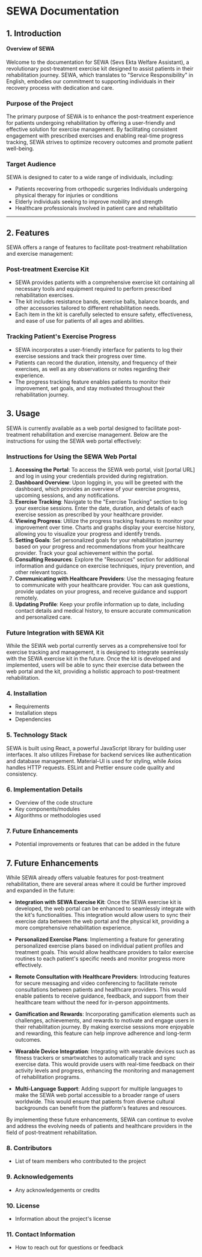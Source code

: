 # SEWA Documentation

## 1. Introduction
#### Overview of SEWA
   Welcome to the documentation for SEWA (Sevs Ekta Welfare Assistant), a revolutionary post-treatment exercise kit designed to assist patients in their rehabilitation journey. SEWA, which translates to "Service Responsibility" in English, embodies our commitment to supporting individuals in their recovery process with dedication and care.

   ### Purpose of the Project
   The primary purpose of SEWA is to enhance the post-treatment experience for patients undergoing rehabilitation by offering a user-friendly and effective solution for exercise management. By facilitating consistent engagement with prescribed exercises and enabling real-time progress tracking, SEWA strives to optimize recovery outcomes and promote patient well-being.
    
   ### Target Audience
   SEWA is designed to cater to a wide range of individuals, including:

- Patients recovering from orthopedic surgeries
Individuals undergoing physical therapy for injuries or conditions
- Elderly individuals seeking to improve mobility and strength
- Healthcare professionals involved in patient care and rehabilitatio



---

## 2. Features

SEWA offers a range of features to facilitate post-treatment rehabilitation and exercise management:

### Post-treatment Exercise Kit
- SEWA provides patients with a comprehensive exercise kit containing all necessary tools and equipment required to perform prescribed rehabilitation exercises.
- The kit includes resistance bands, exercise balls, balance boards, and other accessories tailored to different rehabilitation needs.
- Each item in the kit is carefully selected to ensure safety, effectiveness, and ease of use for patients of all ages and abilities.

### Tracking Patient's Exercise Progress
- SEWA incorporates a user-friendly interface for patients to log their exercise sessions and track their progress over time.
- Patients can record the duration, intensity, and frequency of their exercises, as well as any observations or notes regarding their experience.
- The progress tracking feature enables patients to monitor their improvement, set goals, and stay motivated throughout their rehabilitation journey.




## 3. Usage

SEWA is currently available as a web portal designed to facilitate post-treatment rehabilitation and exercise management. Below are the instructions for using the SEWA web portal effectively:

### Instructions for Using the SEWA Web Portal
1. **Accessing the Portal**: To access the SEWA web portal, visit [portal URL] and log in using your credentials provided during registration.
2. **Dashboard Overview**: Upon logging in, you will be greeted with the dashboard, which provides an overview of your exercise progress, upcoming sessions, and any notifications.
3. **Exercise Tracking**: Navigate to the "Exercise Tracking" section to log your exercise sessions. Enter the date, duration, and details of each exercise session as prescribed by your healthcare provider.
4. **Viewing Progress**: Utilize the progress tracking features to monitor your improvement over time. Charts and graphs display your exercise history, allowing you to visualize your progress and identify trends.
5. **Setting Goals**: Set personalized goals for your rehabilitation journey based on your progress and recommendations from your healthcare provider. Track your goal achievement within the portal.
6. **Consulting Resources**: Explore the "Resources" section for additional information and guidance on exercise techniques, injury prevention, and other relevant topics.
7. **Communicating with Healthcare Providers**: Use the messaging feature to communicate with your healthcare provider. You can ask questions, provide updates on your progress, and receive guidance and support remotely.
8. **Updating Profile**: Keep your profile information up to date, including contact details and medical history, to ensure accurate communication and personalized care.

### Future Integration with SEWA Kit
While the SEWA web portal currently serves as a comprehensive tool for exercise tracking and management, it is designed to integrate seamlessly with the SEWA exercise kit in the future. Once the kit is developed and implemented, users will be able to sync their exercise data between the web portal and the kit, providing a holistic approach to post-treatment rehabilitation.


### 4. Installation
   - Requirements
   - Installation steps
   - Dependencies
   
### 5. Technology Stack
   SEWA is built using React, a powerful JavaScript library for building user interfaces. It also utilizes Firebase for backend services like authentication and database management. Material-UI is used for styling, while Axios handles HTTP requests. ESLint and Prettier ensure code quality and consistency.

### 6. Implementation Details
   - Overview of the code structure
   - Key components/modules
   - Algorithms or methodologies used
   
### 7. Future Enhancements
   - Potential improvements or features that can be added in the future


## 7. Future Enhancements

While SEWA already offers valuable features for post-treatment rehabilitation, there are several areas where it could be further improved and expanded in the future:

- **Integration with SEWA Exercise Kit**: Once the SEWA exercise kit is developed, the web portal can be enhanced to seamlessly integrate with the kit's functionalities. This integration would allow users to sync their exercise data between the web portal and the physical kit, providing a more comprehensive rehabilitation experience.

- **Personalized Exercise Plans**: Implementing a feature for generating personalized exercise plans based on individual patient profiles and treatment goals. This would allow healthcare providers to tailor exercise routines to each patient's specific needs and monitor progress more effectively.

- **Remote Consultation with Healthcare Providers**: Introducing features for secure messaging and video conferencing to facilitate remote consultations between patients and healthcare providers. This would enable patients to receive guidance, feedback, and support from their healthcare team without the need for in-person appointments.

- **Gamification and Rewards**: Incorporating gamification elements such as challenges, achievements, and rewards to motivate and engage users in their rehabilitation journey. By making exercise sessions more enjoyable and rewarding, this feature can help improve adherence and long-term outcomes.

- **Wearable Device Integration**: Integrating with wearable devices such as fitness trackers or smartwatches to automatically track and sync exercise data. This would provide users with real-time feedback on their activity levels and progress, enhancing the monitoring and management of rehabilitation programs.

- **Multi-Language Support**: Adding support for multiple languages to make the SEWA web portal accessible to a broader range of users worldwide. This would ensure that patients from diverse cultural backgrounds can benefit from the platform's features and resources.

By implementing these future enhancements, SEWA can continue to evolve and address the evolving needs of patients and healthcare providers in the field of post-treatment rehabilitation.

   
### 8. Contributors
   - List of team members who contributed to the project
   
### 9. Acknowledgements
   - Any acknowledgements or credits
   
### 10. License
   - Information about the project's license
   
### 11. Contact Information
   - How to reach out for questions or feedback
   

   